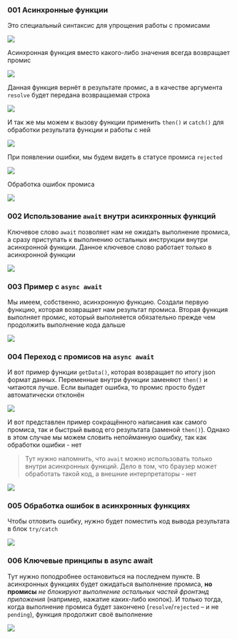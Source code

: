 
### 001 Асинхронные функции

Это специальный синтаксис для упрощения работы с промисами

![](_png/c8456b0bd23b5f10faa73a7c32c45921.png)

Асинхронная функция вместо какого-либо значения всегда возвращает промис

![](_png/ce747590fda56bab45f512384ae87517.png)

Данная функция вернёт в результате промис, а в качестве аргумента `resolve` будет передана возвращаемая строка

![](_png/445b348e62d4f682b0acf21e5abe9ed5.png)

И так же мы можем к вызову функции применить `then()` и `catch()` для обработки результата функции и работы с ней

![](_png/00534ae29e0bcf812d26c588b2a96136.png)

При появлении ошибки, мы будем видеть в статусе промиса `rejected`

![](_png/de471385701351a22efeab3ebac46233.png)

Обработка ошибок промиса

![](_png/86ff5650d1d2b30afb3a4cbd42eb884b.png)

### 002 Использование `await` внутри асинхронных функций

Ключевое слово `await` позволяет нам не ожидать выполнение промиса, а сразу приступать к выполнению остальных инструкции внутри асинхронной функции. Данное ключевое слово работает только в асинхронной функции

![](_png/cd71ef1c06a5901faec1df21eda6a838.png)

### 003 Пример с `async await`

Мы имеем, собственно, асинхронную функцию. Создали первую функцию, которая возвращает нам результат промиса. Вторая функция выполняет промис, который выполняется обязательно прежде чем продолжить выполнение кода дальше

![](_png/1d4a760cfee7b7c386ddc85897f87879.png)

### 004 Переход с промисов на `async await`

И вот пример функции `getData()`, которая возвращает по итогу json формат данных. Переменные внутри функции заменяют `then()` и читаются лучше. Если выпадет ошибка, то промис просто будет автоматически отклонён

![](_png/0582b018dfbb276648da466bf6f3480f.png)

И вот представлен пример сокращённого написания как самого промиса, так и быстрый вывод его результата (заменой `then()`). Однако в этом случае мы можем словить непойманную ошибку, так как обработки ошибки - нет

>Тут нужно напомнить, что `await` можно использовать только внутри асинхронных функций. Дело в том, что браузер может обработать такой код, а внешние интерпретаторы - нет

![](_png/8218b30ff86dd22bacc523a8443e26b7.png)

### 005 Обработка ошибок в асинхронных функциях

Чтобы отловить ошибку, нужно будет поместить код вывода результата в блок `try/catch`

![](_png/a93930a9f41966e188a5b6ca571e9c6e.png)

### 006 Ключевые принципы в async await

Тут нужно поподробнее остановиться на последнем пункте. В асинхронных функциях будет ожидаться выполнение промиса, **но промисы** _не блокируют выполнение остальных частей фронтэнд приложения_ (например, нажатие каких-либо кнопок). И только тогда, когда выполнение промиса будет закончено (`resolve`/`rejected` – и не `pending`), функция продолжит своё выполнение

![](_png/efda3a164fbc0f1707be8292c9a4f3dd.png)
